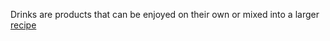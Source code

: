 Drinks are products that can be enjoyed on their own or mixed into a larger [recipe](/gastronomy/recipes)